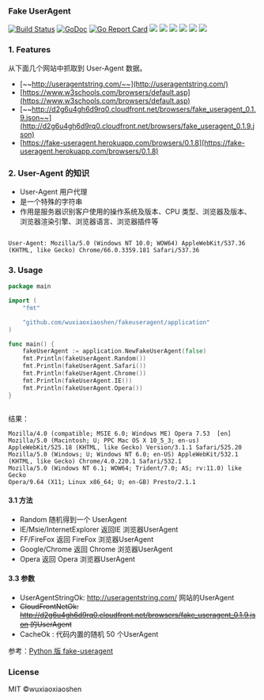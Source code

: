 ### Fake UserAgent

[![Build Status](https://travis-ci.com/wuxiaoxiaoshen/fakeuseragent.svg?branch=master)](https://travis-ci.com/wuxiaoxiaoshen/fakeuseragent)
[![GoDoc](https://godoc.org/github.com/wuxiaoxiaoshen/fakeuseragent/application?status.svg)](https://godoc.org/github.com/wuxiaoxiaoshen/fakeuseragent/application)
[![Go Report Card](https://goreportcard.com/badge/github.com/wuxiaoxiaoshen/fakeuseragent)](https://goreportcard.com/report/github.com/wuxiaoxiaoshen/fakeuseragent)
![](https://img.shields.io/badge/fakeuseragent-v1.0.0-519dd9.svg)
![](https://img.shields.io/badge/language-golang-orange.svg)
[![](https://img.shields.io/badge/weibo-@谢小小路-red.svg)](https://weibo.com/1948244870/profile?topnav=1&wvr=6)
[![](https://img.shields.io/badge/jianshu-@谢小路-F59581.svg)](https://www.jianshu.com/u/58f0817209aa)
[![](https://img.shields.io/badge/zhihu-@谢伟-F59581.svg)](https://www.zhihu.com/people/wu-xiao-shen-16/activities)
[![](https://img.shields.io/badge/Bilibili-@Wuxiaoshen-F59581.svg)](https://space.bilibili.com/10056291)



### 1. Features

从下面几个网站中抓取到 User-Agent 数据。

- [~~http://useragentstring.com/~~](http://useragentstring.com/)
- [https://www.w3schools.com/browsers/default.asp](https://www.w3schools.com/browsers/default.asp)
- [~~http://d2g6u4gh6d9rq0.cloudfront.net/browsers/fake_useragent_0.1.9.json~~](http://d2g6u4gh6d9rq0.cloudfront.net/browsers/fake_useragent_0.1.9.json)
- [https://fake-useragent.herokuapp.com/browsers/0.1.8](https://fake-useragent.herokuapp.com/browsers/0.1.8)

### 2. User-Agent 的知识

- User-Agent 用户代理
- 是一个特殊的字符串
- 作用是服务器识别客户使用的操作系统及版本、CPU 类型、浏览器及版本、浏览器渲染引擎、浏览器语言、浏览器插件等

```text

User-Agent: Mozilla/5.0 (Windows NT 10.0; WOW64) AppleWebKit/537.36 (KHTML, like Gecko) Chrome/66.0.3359.181 Safari/537.36
```


### 3. Usage

```go
package main

import (
	"fmt"

	"github.com/wuxiaoxiaoshen/fakeuseragent/application"
)

func main() {
	fakeUserAgent := application.NewFakeUserAgent(false)
	fmt.Println(fakeUserAgent.Random())
	fmt.Println(fakeUserAgent.Safari())
	fmt.Println(fakeUserAgent.Chrome())
	fmt.Println(fakeUserAgent.IE())
	fmt.Println(fakeUserAgent.Opera())
}



```

结果：

```text
Mozilla/4.0 (compatible; MSIE 6.0; Windows ME) Opera 7.53  [en]
Mozilla/5.0 (Macintosh; U; PPC Mac OS X 10_5_3; en-us) AppleWebKit/525.18 (KHTML, like Gecko) Version/3.1.1 Safari/525.20
Mozilla/5.0 (Windows; U; Windows NT 6.0; en-US) AppleWebKit/532.1 (KHTML, like Gecko) Chrome/4.0.220.1 Safari/532.1
Mozilla/5.0 (Windows NT 6.1; WOW64; Trident/7.0; AS; rv:11.0) like Gecko
Opera/9.64 (X11; Linux x86_64; U; en-GB) Presto/2.1.1

```

#### 3.1 方法

- Random 随机得到一个 UserAgent
- IE/Msie/InternetExplorer 返回IE 浏览器UserAgent
- FF/FireFox 返回 FireFox 浏览器UserAgent
- Google/Chrome 返回 Chrome 浏览器UserAgent
- Opera 返回 Opera 浏览器UserAgent

#### 3.3 参数

- UserAgentStringOk: http://useragentstring.com/ 网站的UserAgent
- ~~CloudFrontNetOk: http://d2g6u4gh6d9rq0.cloudfront.net/browsers/fake_useragent_0.1.9.json 的UserAgent~~
- CacheOk : 代码内置的随机 50 个UserAgent


参考：[Python 版 fake-useragent](https://github.com/hellysmile/fake-useragent)

### License
MIT ©wuxiaoxiaoshen

